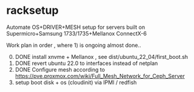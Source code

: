 # racksetup
Automate OS+DRIVER+MESH setup for servers built on Supermicro+Samsung 1733/1735+Mellanox ConnectX-6

Work plan in order , where 1) is ongoing almost done..

0) DONE install xnvme + Mellanox , see dist/ubuntu_22_04/first_boot.sh
1) DONE revert ubuntu 22.0 to interfaces instead of netplan
2) DONE Configure mesh according to https://pve.proxmox.com/wiki/Full_Mesh_Network_for_Ceph_Server
3) setup boot disk + os (cloudinit) via IPMI / redfish
